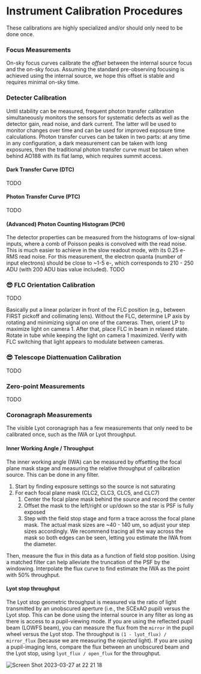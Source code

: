 
# Instrument Calibration Procedures

These calibrations are highly specialized and/or should only need to be done once.

### Focus Measurements

On-sky focus curves calibrate the _offset_ between the internal source focus and the on-sky focus. Assuming the standard pre-observing focusing is achieved using the internal source, we hope this offset is stable and requires minimal on-sky time.

### Detecter Calibration

Until stability can be measured, frequent photon transfer calibration simultaneously monitors the sensors for systematic defects as well as the detector gain, read noise, and dark current. The latter will be used to monitor changes over time and can be used for improved exposure time calculations. Photon transfer curves can be taken in two parts: at any time in any configuration, a dark measurement can be taken with long exposures, then the traditional photon transfer curve must be taken when behind AO188 with its flat lamp, which requires summit access.

#### Dark Transfer Curve (DTC) 

TODO

#### Photon Transfer Curve (PTC)

TODO

#### (Advanced) Photon Counting Histogram (PCH)

The detector properties can be measured from the histograms of low-signal inputs, where a comb of Poisson peaks is convolved with the read noise. This is much easier to achieve in the slow readout mode, with its 0.25 e- RMS read noise. For this measurement, the electron quanta (number of input electrons) should be close to ~1-5 e-, which corresponds to 210 - 250 ADU (with 200 ADU bias value included). TODO

### 😎 FLC Orientation Calibration

TODO

Basically put a linear polarizer in front of the FLC position (e.g., between FIRST pickoff and collimating lens). Without the FLC, determine LP axis by rotating and minimizing signal on one of the cameras. Then, orient LP to maximize light on camera 1. After that, place FLC in beam in relaxed state. Rotate in tube while keeping the light on camera 1 maximized. Verify with FLC switching that light appears to modulate between cameras.

### 😎 Telescope Diattenuation Calibration

TODO

### Zero-point Measurements

TODO

### Coronagraph Measurements

The visible Lyot coronagraph has a few measurements that only need to be calibrated once, such as the IWA or Lyot throughput.

#### Inner Working Angle / Throughput

The inner working angle (IWA) can be measured by offsetting the focal plane mask stage and measuring the relative throughput of calibration source. This can be done in any filter.
1. Start by finding exposure settings so the source is not saturating
2. For each focal plane mask (CLC2, CLC3, CLC5, and CLC7)
    1. Center the focal plane mask behind the source and record the center
    2. Offset the mask to the left/right or up/down so the star is PSF is fully exposed
    3. Step with the field stop stage and form a trace across the focal plane mask. The actual mask sizes are ~40 - 140 um, so adjust your step sizes accordingly. We recommend tracing all the way across the mask so both edges can be seen, letting you estimate the IWA from the diameter. 

Then, measure the flux in this data as a function of field stop position. Using a matched filter can help alleviate the truncation of the PSF by the windowing.  Interpolate the flux curve to find estimate the IWA as the point with 50% throughput. 

#### Lyot stop throughput

The Lyot stop geometric throughput is measured via the ratio of light transmitted by an unobscured aperture (i.e., the SCExAO pupil) versus the Lyot stop. This can be done using the internal source in any filter as long as there is access to a pupil-viewing mode. If you are using the reflected pupil beam (LOWFS beam), you can measure the flux from the `mirror` in the pupil wheel versus the Lyot stop. The throughput is `(1 - lyot_flux) / mirror_flux` (because we are measuring the _rejected_ light). If you are using a pupil-imaging lens, compare the flux between an unobscured beam and the Lyot stop, using `lyot_flux / open_flux` for the throughput.

![Screen Shot 2023-03-27 at 22 21 18](https://user-images.githubusercontent.com/14099459/228174682-5c825d51-4167-482c-98b5-3cb0b186113d.png)
